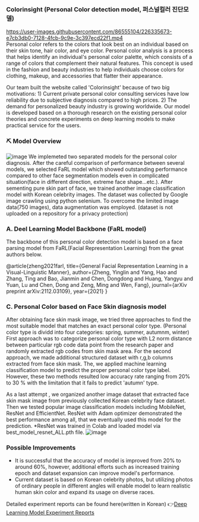 ### Colorinsight (Personal Color detection model, 퍼스널컬러 진단모델) <br>
https://user-images.githubusercontent.com/86555104/226335673-e7cb3db0-7128-4fcb-9c9e-3c397ecd22f1.mp4
<br> Personal color refers to the colors that look best on an individual based on their skin tone, hair color, and eye color. Personal color analysis is a process that helps identify an individual's personal color palette, which consists of a range of colors that complement their natural features. This concept is used in the fashion and beauty industries to help individuals choose colors for clothing, makeup, and accessories that flatter their appearance. <br>

Our team built the website called 'Colorinsight' because of two big motivations: 1) Current private personal color consulting services have low reliability due to subjective diagnosis compared to high prices. 2) The demand for personalized beauty industry is growing worldwide. Our model is developed based on a thorough research on the existing personal color theories and concrete experiments on deep learning models to make practical service for the users.

### ⛏ Model Overview

![image](https://user-images.githubusercontent.com/86555104/226334045-07eddda5-61ac-4446-9bc8-07edeb7090f2.png)
We implemeted two separated models for the personal color diagnosis. After the careful comparison of performance between several models, we selected FaRL model which showed outstanding performance compared to other face segmentation models even in complicated situation(face in different direction, extreme face shape...etc.). After sementing pure skin part of face, we trained another image classification model with Korean celebrity images. The dataset was collected by Google image crawling using python selenium. To overcome the limited image data(750 images), data augmentation was employed. (dataset is not uploaded on a repository for a privacy protection)


### A. Deel Learning Model Backbone (FaRL model)
The backbone of this personal color detection model is based on a face parsing model from FaRL(Facial Representation Learning) from the great authors below.

@article{zheng2021farl,
  title={General Facial Representation Learning in a Visual-Linguistic Manner},
  author={Zheng, Yinglin and Yang, Hao and Zhang, Ting and Bao, Jianmin and Chen, Dongdong and Huang, Yangyu and Yuan, Lu and Chen, Dong and Zeng, Ming and Wen, Fang},
  journal={arXiv preprint arXiv:2112.03109},
  year={2021}
}<br>

### C. Personal Color based on Face Skin diagnosis model
After obtaining face skin mask image, we tried three approaches to find the most suitable model that matches an exact personal color type. (Personal color type is dividd into four categories: spring, summer, autumnm, winter) First approach was to categorize personal color type with L2 norm distance between particular rgb code data point from the research paper and randomly extracted rgb codes from skin mask area. For the second approach, we made additional structured dataset with r,g,b columns extracted from face skin mask. The, we applied machine learning classification model to predict the proper personal color type label. However, these two methods resulted low accuracy rate ranging from 20% to 30 % with the limitation that it fails to predict 'autumn' type. <br>

As a last attempt , we organized another image dataset that extracted face skin mask image from previously collected Korean celebrity face dataset. Then we tested popular image classification models including MobileNet, ResNet and EfficientNet. ResNet with Adam optimizer demonstrated the best performance among all, that we eventually used this model for the prediction. 
*ResNet was trained in Colab and loaded model via best_model_resnet_ALL.pth file.
![image](https://user-images.githubusercontent.com/86555104/226340188-2cfe2cba-23f5-4112-a51f-cfe9e1c32b12.png)


### Possible Improvements
- It is successful that the accuracy of model is improved from 20% to around 60%, however, additional efforts such as increased training epoch and dataset expansion can improve model's performance.
- Current dataset is based on Korean celebrity photos, but utilizing photos of ordinary people in different angles will enable model to learn realistic human skin color and expand its usage on diverse races.<br>

Detailed experiment reports can be found here(written in Korean) 👉[Deep Learning Model Experiment Reports](https://tar-tilapia-c6d.notion.site/403c8d583e3a4f6bb9f76ea6efd991d5?v=f9b650bea3e144918ec577eb464ddcd5/)

